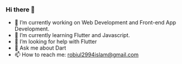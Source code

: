 ### Hi there 👋




- 🔭 I’m currently working on Web Development and Front-end App Development.
- 🌱 I’m currently learning Flutter and Javascript.
- 🤔 I’m looking for help with Flutter
- 💬 Ask me about Dart 
- 📫 How to reach me: robiul2994islam@gmail.com


